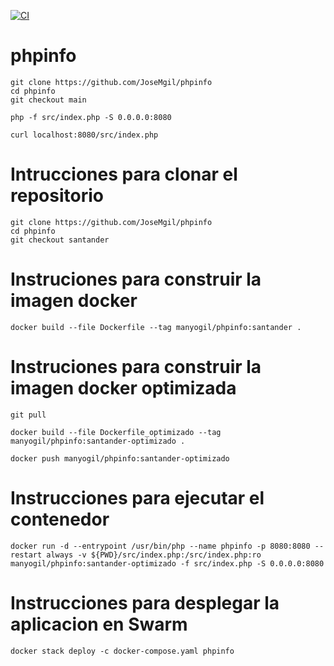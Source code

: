 [![CI](https://github.com/JoseMgil/phpinfo/actions/workflows/ci.yaml/badge.svg?branch=santander)](https://github.com/JoseMgil/phpinfo/actions/workflows/ci.yaml)
# phpinfo

```
git clone https://github.com/JoseMgil/phpinfo
cd phpinfo
git checkout main
```
```
php -f src/index.php -S 0.0.0.0:8080
```
```
curl localhost:8080/src/index.php
```
# Intrucciones para clonar el repositorio
```
git clone https://github.com/JoseMgil/phpinfo
cd phpinfo
git checkout santander
```

# Instruciones para construir la imagen docker
```
docker build --file Dockerfile --tag manyogil/phpinfo:santander . 
```

# Instruciones para construir la imagen docker optimizada
```
git pull

docker build --file Dockerfile_optimizado --tag manyogil/phpinfo:santander-optimizado . 

docker push manyogil/phpinfo:santander-optimizado
```

# Instrucciones para ejecutar el contenedor 
```
docker run -d --entrypoint /usr/bin/php --name phpinfo -p 8080:8080 --restart always -v ${PWD}/src/index.php:/src/index.php:ro  manyogil/phpinfo:santander-optimizado -f src/index.php -S 0.0.0.0:8080
```

# Instrucciones para desplegar la aplicacion en Swarm
```
docker stack deploy -c docker-compose.yaml phpinfo
```
